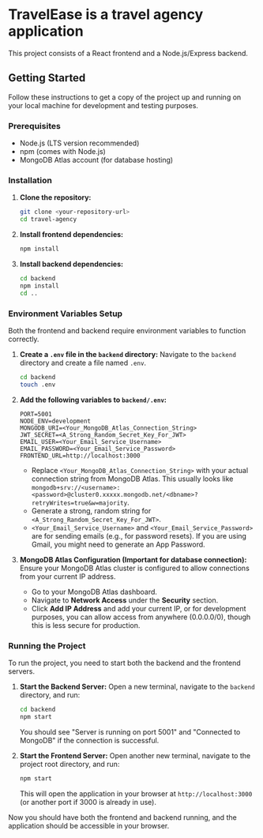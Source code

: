 # TravelEase is a travel agency application

This project consists of a React frontend and a Node.js/Express backend.

## Getting Started

Follow these instructions to get a copy of the project up and running on your local machine for development and testing purposes.

### Prerequisites

*   Node.js (LTS version recommended)
*   npm (comes with Node.js)
*   MongoDB Atlas account (for database hosting)

### Installation

1.  **Clone the repository:**
    ```bash
    git clone <your-repository-url>
    cd travel-agency
    ```

2.  **Install frontend dependencies:**
    ```bash
    npm install
    ```

3.  **Install backend dependencies:**
    ```bash
    cd backend
    npm install
    cd ..
    ```

### Environment Variables Setup

Both the frontend and backend require environment variables to function correctly.

1.  **Create a `.env` file in the `backend` directory:**
    Navigate to the `backend` directory and create a file named `.env`.

    ```bash
    cd backend
    touch .env
    ```

2.  **Add the following variables to `backend/.env`:**

    ```
    PORT=5001
    NODE_ENV=development
    MONGODB_URI=<Your_MongoDB_Atlas_Connection_String>
    JWT_SECRET=<A_Strong_Random_Secret_Key_For_JWT>
    EMAIL_USER=<Your_Email_Service_Username>
    EMAIL_PASSWORD=<Your_Email_Service_Password>
    FRONTEND_URL=http://localhost:3000
    ```
    *   Replace `<Your_MongoDB_Atlas_Connection_String>` with your actual connection string from MongoDB Atlas. This usually looks like `mongodb+srv://<username>:<password>@cluster0.xxxxx.mongodb.net/<dbname>?retryWrites=true&w=majority`.
    *   Generate a strong, random string for `<A_Strong_Random_Secret_Key_For_JWT>`.
    *   `<Your_Email_Service_Username>` and `<Your_Email_Service_Password>` are for sending emails (e.g., for password resets). If you are using Gmail, you might need to generate an App Password.

3.  **MongoDB Atlas Configuration (Important for database connection):**
    Ensure your MongoDB Atlas cluster is configured to allow connections from your current IP address.
    *   Go to your MongoDB Atlas dashboard.
    *   Navigate to **Network Access** under the **Security** section.
    *   Click **Add IP Address** and add your current IP, or for development purposes, you can allow access from anywhere (0.0.0.0/0), though this is less secure for production.

### Running the Project

To run the project, you need to start both the backend and the frontend servers.

1.  **Start the Backend Server:**
    Open a new terminal, navigate to the `backend` directory, and run:
    ```bash
    cd backend
    npm start
    ```
    You should see "Server is running on port 5001" and "Connected to MongoDB" if the connection is successful.

2.  **Start the Frontend Server:**
    Open another new terminal, navigate to the project root directory, and run:
    ```bash
    npm start
    ```
    This will open the application in your browser at `http://localhost:3000` (or another port if 3000 is already in use).

Now you should have both the frontend and backend running, and the application should be accessible in your browser.
